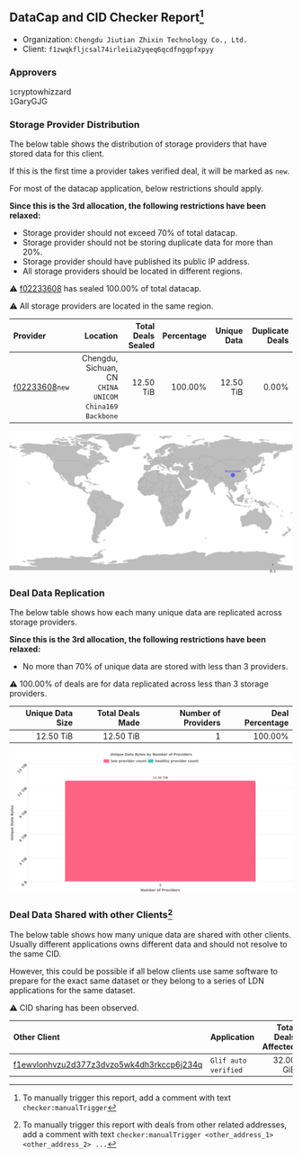 ## DataCap and CID Checker Report[^1]
 - Organization: `Chengdu Jiutian Zhixin Technology Co., Ltd.`
 - Client: `f1zwqkfljcsal74irleiia2yqeq6qcdfngqpfxpyy`
### Approvers
`1`cryptowhizzard<br/>`1`GaryGJG

### Storage Provider Distribution
The below table shows the distribution of storage providers that have stored data for this client.

If this is the first time a provider takes verified deal, it will be marked as `new`.

For most of the datacap application, below restrictions should apply.

**Since this is the 3rd allocation, the following restrictions have been relaxed:**
 - Storage provider should not exceed 70% of total datacap.
 - Storage provider should not be storing duplicate data for more than 20%.
 - Storage provider should have published its public IP address.
 - All storage providers should be located in different regions.

⚠️ [f02233608](https://filfox.info/en/address/f02233608) has sealed 100.00% of total datacap.

⚠️ All storage providers are located in the same region.

| Provider                                                    |                                                  Location | Total Deals Sealed | Percentage | Unique Data | Duplicate Deals |
| :---------------------------------------------------------- | --------------------------------------------------------: | -----------------: | ---------: | ----------: | --------------: |
| [f02233608](https://filfox.info/en/address/f02233608)`new`  | Chengdu, Sichuan, CN<br/>`CHINA UNICOM China169 Backbone` |          12.50 TiB |    100.00% |   12.50 TiB |           0.00% |

<img src="https://raw.githubusercontent.com/data-preservation-programs/filplus-checker-assets/main/filecoin-project/filecoin-plus-large-datasets/issues/1517/1690783466599.png"/>

### Deal Data Replication
The below table shows how each many unique data are replicated across storage providers.


**Since this is the 3rd allocation, the following restrictions have been relaxed:**
- No more than 70% of unique data are stored with less than 3 providers.

⚠️ 100.00% of deals are for data replicated across less than 3 storage providers.

| Unique Data Size | Total Deals Made | Number of Providers | Deal Percentage |
| ---------------: | ---------------: | ------------------: | --------------: |
|        12.50 TiB |        12.50 TiB |                   1 |         100.00% |

<img src="https://raw.githubusercontent.com/data-preservation-programs/filplus-checker-assets/main/filecoin-project/filecoin-plus-large-datasets/issues/1517/1690783467638.png"/>

### Deal Data Shared with other Clients[^3]
The below table shows how many unique data are shared with other clients.
Usually different applications owns different data and should not resolve to the same CID.

However, this could be possible if all below clients use same software to prepare for the exact same dataset or they belong to a series of LDN applications for the same dataset.

⚠️ CID sharing has been observed.

| Other Client                                                                                                          | Application          | Total Deals Affected | Unique CIDs | Approvers |
| :-------------------------------------------------------------------------------------------------------------------- | :------------------- | -------------------: | ----------: | :-------- |
| [f1ewvlonhvzu2d377z3dvzo5wk4dh3rkccp6j234q](https://filfox.info/en/address/f1ewvlonhvzu2d377z3dvzo5wk4dh3rkccp6j234q) | `Glif auto verified` |            32.00 GiB |           1 | Unknown   |

[^1]: To manually trigger this report, add a comment with text `checker:manualTrigger`

[^2]: Deals from those addresses are combined into this report as they are specified with `checker:manualTrigger`

[^3]: To manually trigger this report with deals from other related addresses, add a comment with text `checker:manualTrigger <other_address_1> <other_address_2> ...`

